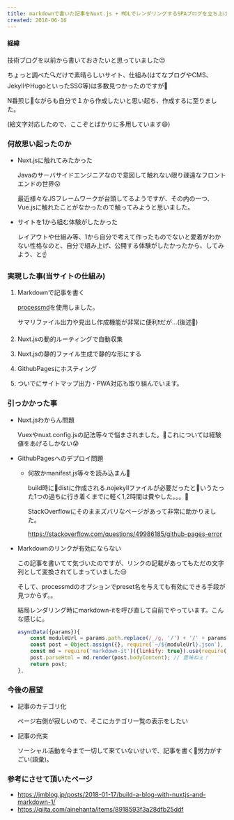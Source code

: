 ```yaml
---
title: markdownで書いた記事をNuxt.js + MDLでレンダリングするSPAブログを立ち上げました
created: 2018-06-16
---
```


#### 経緯

技術ブログを以前から書いておきたいと思っていました:neutral_face:

ちょっと調べた:mag:だけで素晴らしいサイト、仕組み(はてなブログやCMS、JekyllやHugoといったSSG等)は多数見つかったのですが:eyes:

N番煎じ:tea:ながらも自分で１から作成したいと思い起ち、作成するに至りました。

(絵文字対応したので、ここぞとばかりに多用しています:smile:)

### 何故思い起ったのか

- Nuxt.jsに触れてみたかった

    Javaのサーバサイドエンジニアなので意図して触れない限り疎遠なフロントエンドの世界:open_mouth:

    最近様々なJSフレームワークが台頭してるようですが、その内の一つ、Vue.jsに触れたことがなかったので触ってみようと思いました。

- サイトを1から組む体験がしたかった

    レイアウトや仕組み等、1から自分で考えて作ったものでないと愛着がわかない性格なのと、自分で組み上げ、公開する体験がしたかったから、してみよう、と:point_up:

### 実現した事(当サイトの仕組み)

1. Markdownで記事を書く

    [processmd](https://www.npmjs.com/package/processmd)を使用しました。

    サマリファイル出力や見出し作成機能が非常に便利:exclamation:だが…(後述)

1. Nuxt.jsの動的ルーティングで自動収集

1. Nuxt.jsの静的ファイル生成で静的な形にする

1. GithubPagesにホスティング

1. ついでにサイトマップ出力・PWA対応も取り組んでいます。

### 引っかかった事

- Nuxt.jsわからん問題

    Vuexやnuxt.config.jsの記法等々で悩まされました。これについては経験値をあげるしかない:cold_sweat:

- GithubPagesへのデプロイ問題

    - 何故かmanifest.js等々を読み込まん:anger:

        build時にdistに作成される.nojekyllファイルが必要だったというたった1つの過ちに行き着くまでに軽く1,2時間は費やした。。。

        StackOverflowにそのままズバリなページがあって非常に助かりました。

        https://stackoverflow.com/questions/49986185/github-pages-error
- Markdownのリンクが有効にならない

    この記事を書いてて気づいたのですが、リンクの記載があってもただの文字列として変換されてしまっていました:unamused:

    そして、processmdのオプションでpreset名を与えても有効にできる手段が見つからず。。

    結局レンダリング時にmarkdown-itを呼び直して自前でやっています。こんな感じに。

    ```javascript
    asyncData({params}){
        const moduleUrl = params.path.replace(/_/g, '/') + '/' + params.url;
        const post = Object.assign({}, require(`~/${moduleUrl}.json`), moduleUrl);
        const md = require('markdown-it')({linkify: true}).use(require('markdown-it-highlightjs'));
        post.parseHtml = md.render(post.bodyContent); // 意味ねぇ！
        return post;
    },
    ```

### 今後の展望

- 記事のカテゴリ化

    ページ右側が寂しいので、そこにカテゴリ一覧の表示をしたい

- 記事の充実

    ソーシャル活動を今まで一切して来ていないせいで、記事を書く労力がすごい(語彙)。

### 参考にさせて頂いたページ

- https://jmblog.jp/posts/2018-01-17/build-a-blog-with-nuxtjs-and-markdown-1/
- https://qiita.com/ainehanta/items/8918593f3a28dfb25ddf
